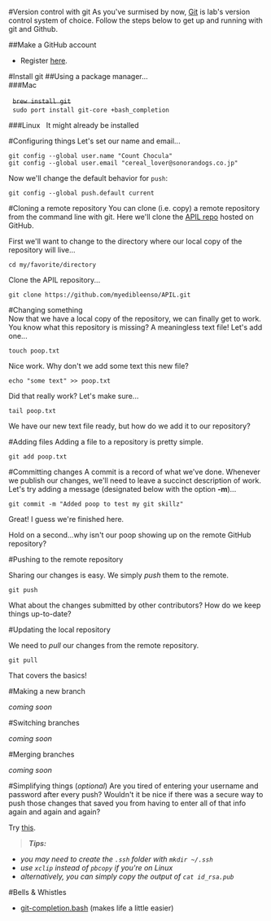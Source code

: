 #Version control with git
As you've surmised by now, [Git](http://git-scm.com) is lab's version control system of choice.  Follow the steps below to get up and running with git and Github.

##Make a GitHub account 
- Register [here](https://github.com).  

#Install git 
##Using a package manager...  
###Mac  

&nbsp;&nbsp;~~`brew install git`~~  
&nbsp;&nbsp;`sudo port install git-core +bash_completion`

###Linux 
&nbsp;&nbsp;It might already be installed

#Configuring things
Let's set our name and email...  

`git config --global user.name "Count Chocula"`  
`git config --global user.email "cereal_lover@sonorandogs.co.jp"`

Now we'll change the default behavior for `push`:  

`git config --global push.default current`

#Cloning a remote repository
You can clone (i.e. copy) a remote repository from the command line with git.  Here we'll clone the [APIL repo](https://github.com/myedibleenso/APIL) hosted on GitHub. 

First we'll want to change to the directory where our local copy of the repository will live...  

`cd my/favorite/directory`  

Clone the APIL repository...
 
`git clone https://github.com/myedibleenso/APIL.git`

#Changing something  
Now that we have a local copy of the repository, we can finally get to work.  You know what this repository is missing?  A meaningless text file!  Let's add one...  

`touch poop.txt`

Nice work.  Why don't we add some text this new file?

`echo "some text" >> poop.txt`  

Did that really work?  Let's make sure...  

`tail poop.txt`  

We have our new text file ready, but how do we add it to our repository?  

#Adding files
Adding a file to a repository is pretty simple.  

`git add poop.txt`  

#Committing changes
A commit is a record of what we've done.  Whenever we publish our changes, we'll need to leave a succinct description of work.  Let's try adding a message (designated below with the option **-m**)...

`git commit -m "Added poop to test my git skillz"`  

Great!  I guess we're finished here.

Hold on a second...why isn't our poop showing up on the remote GitHub repository?

#Pushing to the remote repository

Sharing our changes is easy.  We simply *push* them to the remote.

`git push`

What about the changes submitted by other contributors?  How do we keep things up-to-date?

#Updating the local repository

We need to *pull* our changes from the remote repository.

`git pull`

That covers the basics!

#Making a new branch

*coming soon*

#Switching branches

*coming soon*

#Merging branches

*coming soon*

#Simplifying things (*optional*)
Are you tired of entering your username and password after every push?  Wouldn't it be nice if there was a secure way to push those changes that saved you from having to enter all of that info again and again and again?  

Try [this](https://help.github.com/articles/generating-ssh-keys).
>***Tips:***

 - *you may need to create the `.ssh` folder with `mkdir ~/.ssh`*
 - *use `xclip` instead of `pbcopy` if you're on Linux*  
 - *alternatively, you can simply copy the output of `cat id_rsa.pub`*   
	  
#Bells & Whistles

- [git-completion.bash](http://git-scm.com/book/en/Git-Basics-Tips-and-Tricks) (makes life a little easier)
